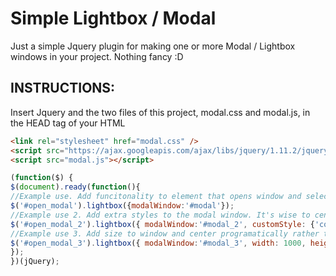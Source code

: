 <h1>Simple Lightbox / Modal</h1>

<p>
Just a simple Jquery plugin for making one or more Modal / Lightbox windows in your project. Nothing fancy :D
</p>

<h2>INSTRUCTIONS:</h2>

<p>
Insert Jquery and the two files of this project, modal.css and modal.js, in the HEAD tag of your HTML
</p>

```html
<link rel="stylesheet" href="modal.css" />
<script src="https://ajax.googleapis.com/ajax/libs/jquery/1.11.2/jquery.min.js"></script>
<script src="modal.js"></script>
```

```javascript
(function($) {
$(document).ready(function(){
//Example use. Add funcitonality to element that opens window and select target Modal
$('#open_modal').lightbox({modalWindow:'#modal'});
//Example use 2. Add extra styles to the modal window. It's wise to center if we change size, padding or something in that order
$('#open_modal_2').lightbox({ modalWindow:'#modal_2', customStyle: {'color':'#ccc', 'padding':'30px'}, center: true });
//Example use 3. Add size to window and center programatically rather than using the CSS file
$('#open_modal_3').lightbox({ modalWindow:'#modal_3', width: 1000, height: '30em', center: true });
});
})(jQuery);
```
